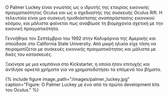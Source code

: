 O Palmer Luckey είναι γνωστός ως ο ιδρυτής της εταιρίας εικονικής πραγματικότητας Oculus και ως ο σχεδιαστής της συσκευής Oculus Rift. Η τελευταία είναι μια συσκευή τρισδιάστατης αναπαράστασης εικονικού κόσμου, και μάλιστα φαίνεται πως αναβίωσε τη βιομηχανία σχετική με την εικονική πραγματικότητα.

Γεννήθηκε τον Σεπτέμβριο του 1992 στην Καλιφόρνια της Αμερικής και σπούδασε στο California State University. Από μικρή ηλικία είχε τάση να πειραματίζεται με συσκευές εικονικής πραγματικότητας και μάλιστα με δικές του κατασκευές.

Ξεκίνησε με μια καμπάνια στο Kickstarter, η οποία ήταν επιτυχής και άντλησε αρκετά χρήματα για να χρηματοδοτήσει τα επόμενά του βήματα. 

{% include figure image_path="/images/palmer_luckey.jpg" caption="Figure: Ο Palmer Luckey με ένα από τα πρώτα development kits του Oculus." %}
